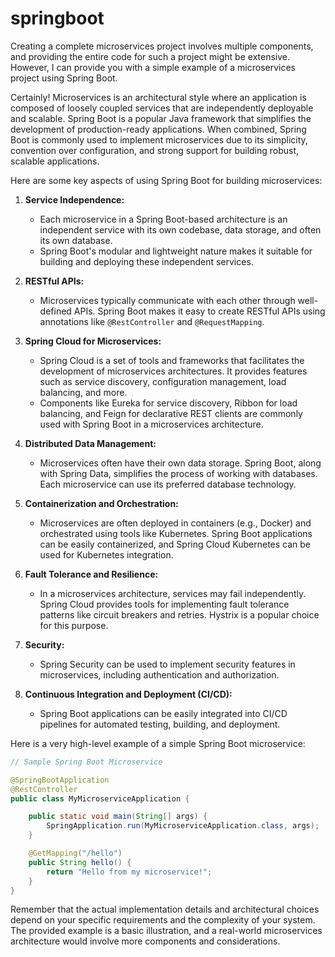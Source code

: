# springboot
Creating a complete microservices project involves multiple components, and providing the entire code for such a project might be extensive. However, I can provide you with a simple example of a microservices project using Spring Boot.

Certainly! Microservices is an architectural style where an application is composed of loosely coupled services that are independently deployable and scalable. Spring Boot is a popular Java framework that simplifies the development of production-ready applications. When combined, Spring Boot is commonly used to implement microservices due to its simplicity, convention over configuration, and strong support for building robust, scalable applications.

Here are some key aspects of using Spring Boot for building microservices:

1. **Service Independence:**
   - Each microservice in a Spring Boot-based architecture is an independent service with its own codebase, data storage, and often its own database.
   - Spring Boot's modular and lightweight nature makes it suitable for building and deploying these independent services.

2. **RESTful APIs:**
   - Microservices typically communicate with each other through well-defined APIs. Spring Boot makes it easy to create RESTful APIs using annotations like `@RestController` and `@RequestMapping`.

3. **Spring Cloud for Microservices:**
   - Spring Cloud is a set of tools and frameworks that facilitates the development of microservices architectures. It provides features such as service discovery, configuration management, load balancing, and more.
   - Components like Eureka for service discovery, Ribbon for load balancing, and Feign for declarative REST clients are commonly used with Spring Boot in a microservices architecture.

4. **Distributed Data Management:**
   - Microservices often have their own data storage. Spring Boot, along with Spring Data, simplifies the process of working with databases. Each microservice can use its preferred database technology.

5. **Containerization and Orchestration:**
   - Microservices are often deployed in containers (e.g., Docker) and orchestrated using tools like Kubernetes. Spring Boot applications can be easily containerized, and Spring Cloud Kubernetes can be used for Kubernetes integration.

6. **Fault Tolerance and Resilience:**
   - In a microservices architecture, services may fail independently. Spring Cloud provides tools for implementing fault tolerance patterns like circuit breakers and retries. Hystrix is a popular choice for this purpose.

7. **Security:**
   - Spring Security can be used to implement security features in microservices, including authentication and authorization.

8. **Continuous Integration and Deployment (CI/CD):**
   - Spring Boot applications can be easily integrated into CI/CD pipelines for automated testing, building, and deployment.

Here is a very high-level example of a simple Spring Boot microservice:

```java
// Sample Spring Boot Microservice

@SpringBootApplication
@RestController
public class MyMicroserviceApplication {

    public static void main(String[] args) {
        SpringApplication.run(MyMicroserviceApplication.class, args);
    }

    @GetMapping("/hello")
    public String hello() {
        return "Hello from my microservice!";
    }
}
```

Remember that the actual implementation details and architectural choices depend on your specific requirements and the complexity of your system. The provided example is a basic illustration, and a real-world microservices architecture would involve more components and considerations.
